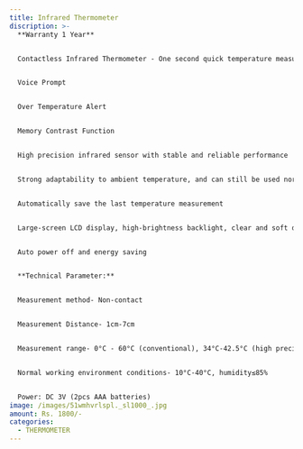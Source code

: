 ```yaml
---
title: Infrared Thermometer
discription: >-
  **Warranty 1 Year**


  Contactless Infrared Thermometer - One second quick temperature measurement


  Voice Prompt


  Over Temperature Alert


  Memory Contrast Function


  High precision infrared sensor with stable and reliable performance


  Strong adaptability to ambient temperature, and can still be used normally in complex environments


  Automatically save the last temperature measurement


  Large-screen LCD display, high-brightness backlight, clear and soft display


  Auto power off and energy saving


  **Technical Parameter:**


  Measurement method- Non-contact


  Measurement Distance- 1cm-7cm


  Measurement range- 0°C - 60°C (conventional), 34°C-42.5°C (high precision)


  Normal working environment conditions- 10°C-40°C, humidity≤85%


  Power: DC 3V (2pcs AAA batteries)
image: /images/51wmhvrlspl._sl1000_.jpg
amount: Rs. 1800/-
categories:
  - THERMOMETER
---
```

